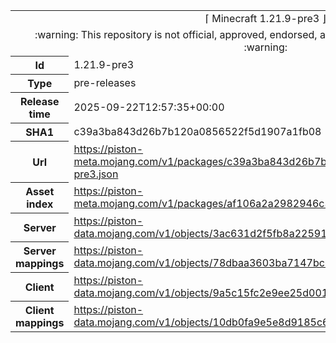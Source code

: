 <html><table>
<tr><td colspan="2" align="center"><img width="0" height="0"><br/>⌈ Minecraft 1.21.9-pre3 ⌋<br/><img width="0" height="0"></td></tr>
<tr><td colspan="2" align="center"><img width="0" height="0"><br/>
:warning: This repository is not official, approved, endorsed, associated or connected with Mojang :warning:
<br/><img width="0" height="0"></td></tr>
<tr><th>Id</th><td>1.21.9-pre3</td></tr>
<tr><th>Type</th><td>pre-releases</td></tr>
<tr><th>Release time</th><td>2025-09-22T12:57:35+00:00</td></tr>
<tr><th>SHA1</th><td>c39a3ba843d26b7b120a0856522f5d1907a1fb08</td></tr>
<tr><th>Url</th><td><a href="https://piston-meta.mojang.com/v1/packages/c39a3ba843d26b7b120a0856522f5d1907a1fb08/1.21.9-pre3.json">https://piston-meta.mojang.com/v1/packages/c39a3ba843d26b7b120a0856522f5d1907a1fb08/1.21.9-pre3.json</a></td></tr>
<tr><th>Asset index</th><td><a href="https://piston-meta.mojang.com/v1/packages/af106a2a2982946c3beb856f26ab7f23a4839409/27.json">https://piston-meta.mojang.com/v1/packages/af106a2a2982946c3beb856f26ab7f23a4839409/27.json</a></td></tr>
<tr><th>Server</th><td><a href="https://piston-data.mojang.com/v1/objects/3ac631d2f5fb8a22591f5fbc9d24c6e44e3dc0da/server.jar">https://piston-data.mojang.com/v1/objects/3ac631d2f5fb8a22591f5fbc9d24c6e44e3dc0da/server.jar</a></td></tr>
<tr><th>Server mappings</th><td><a href="https://piston-data.mojang.com/v1/objects/78dbaa3603ba7147bc6143f8bc10fd7ad6682d1f/server.txt">https://piston-data.mojang.com/v1/objects/78dbaa3603ba7147bc6143f8bc10fd7ad6682d1f/server.txt</a></td></tr>
<tr><th>Client</th><td><a href="https://piston-data.mojang.com/v1/objects/9a5c15fc2e9ee25d0013f49c27cd15db6a60e61d/client.jar">https://piston-data.mojang.com/v1/objects/9a5c15fc2e9ee25d0013f49c27cd15db6a60e61d/client.jar</a></td></tr>
<tr><th>Client mappings</th><td><a href="https://piston-data.mojang.com/v1/objects/10db0fa9e5e8d9185c685e4139ce9474d3111030/client.txt">https://piston-data.mojang.com/v1/objects/10db0fa9e5e8d9185c685e4139ce9474d3111030/client.txt</a></td></tr>
</table></html>